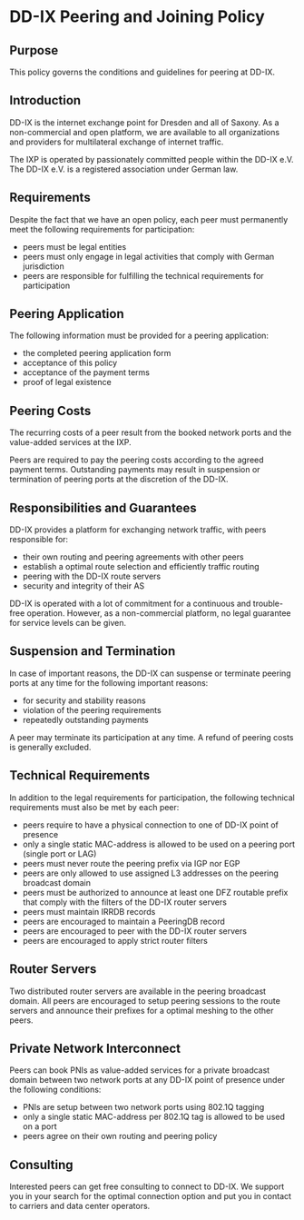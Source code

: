 # DD-IX Peering and Joining Policy


## Purpose

This policy governs the conditions and guidelines for peering at DD-IX.


## Introduction

DD-IX is the internet exchange point for Dresden and all of Saxony. As a
non-commercial and open platform, we are available to all organizations
and providers for multilateral exchange of internet traffic.

The IXP is operated by passionately committed people within the DD-IX e.V.
The DD-IX e.V. is a registered association under German law.


## Requirements

Despite the fact that we have an open policy, each peer must permanently meet
the following requirements for participation:

- peers must be legal entities
- peers must only engage in legal activities that comply with German jurisdiction
- peers are responsible for fulfilling the technical requirements for participation

## Peering Application

The following information must be provided for a peering application:

- the completed peering application form
- acceptance of this policy
- acceptance of the payment terms
- proof of legal existence

## Peering Costs

The recurring costs of a peer result from the booked network ports and
the value-added services at the IXP.

Peers are required to pay the peering costs according to the agreed payment
terms. Outstanding payments may result in suspension or termination of peering
ports at the discretion of the DD-IX.


## Responsibilities and Guarantees

DD-IX provides a platform for exchanging network traffic, with peers responsible for:

- their own routing and peering agreements with other peers
- establish a optimal route selection and efficiently traffic routing
- peering with the DD-IX route servers
- security and integrity of their AS

DD-IX is operated with a lot of commitment for a continuous and trouble-free operation.
However, as a non-commercial platform, no legal guarantee for service levels can be given.


## Suspension and Termination

In case of important reasons, the DD-IX can suspense or terminate peering ports
at any time for the following important reasons:

- for security and stability reasons
- violation of the peering requirements
- repeatedly outstanding payments

A peer may terminate its participation at any time. A refund of peering costs is generally excluded.


## Technical Requirements

In addition to the legal requirements for participation, the following
technical requirements must also be met by each peer:

- peers require to have a physical connection to one of DD-IX point of presence
- only a single static MAC-address is allowed to be used on a peering port (single port or LAG)
- peers must never route the peering prefix via IGP nor EGP
- peers are only allowed to use assigned L3 addresses on the peering broadcast domain
- peers must be authorized to announce at least one DFZ routable prefix that comply
  with the filters of the DD-IX router servers
- peers must maintain IRRDB records
- peers are encouraged to maintain a PeeringDB record
- peers are encouraged to peer with the DD-IX router servers
- peers are encouraged to apply strict router filters

## Router Servers

Two distributed router servers are available in the peering broadcast domain.
All peers are encouraged to setup peering sessions to the route servers and
announce their prefixes for a optimal meshing to the other peers.


## Private Network Interconnect

Peers can book PNIs as value-added services for a private broadcast domain
between two network ports at any DD-IX point of presence under the following
conditions:

- PNIs are setup between two network ports using 802.1Q tagging
- only a single static MAC-address per 802.1Q tag is allowed to be used on a port 
- peers agree on their own routing and peering policy

## Consulting

Interested peers can get free consulting to connect to DD-IX. We support you
in your search for the optimal connection option and put you in contact
to carriers and data center operators.
